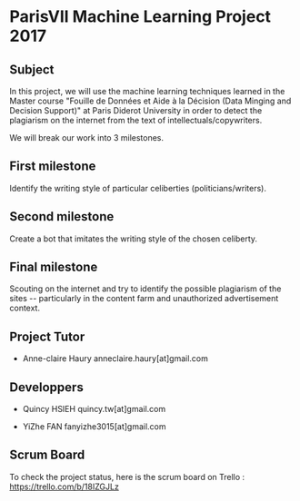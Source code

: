# ParisVII Machine Learning Project 2017

## Subject
In this project, we will use the machine learning techniques learned in the Master course "Fouille de Données et Aide à la Décision (Data Minging and Decision Support)" at Paris Diderot University in order to detect the plagiarism on the internet from the text of intellectuals/copywriters.

We will break our work into 3 milestones.

## First milestone
Identify the writing style of particular celiberties (politicians/writers). 

## Second milestone
Create a bot that imitates the writing style of the chosen celiberty.

## Final milestone
Scouting on the internet and try to identify the possible plagiarism of the sites -- particularly in the content farm and unauthorized advertisement context.

## Project Tutor
- Anne-claire Haury anneclaire.haury[at]gmail.com

## Developpers
- Quincy HSIEH quincy.tw[at]gmail.com

- YiZhe FAN fanyizhe3015[at]gmail.com

## Scrum Board
To check the project status, here is the scrum board on Trello : https://trello.com/b/18IZGJLz



